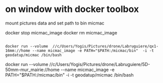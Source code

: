 # on window with docker toolbox

mount pictures data and set path to bin micmac

docker stop micmac_image
docker rm  micmac_image
~~~

docker run --volume  //c/Users/Yogis/Pictures/drone/Labruguiere/qx1-16mm://home --name micmac_image -e PATH="$PATH:/micmac/bin"  -i -t geodatup/micmac /bin/bash
~~~



docker run --volume  //c/Users/Yogis/Pictures/drone/Labruguiere/5D-50mm-mur_mairie://home --name micmac_image -e PATH="$PATH:/micmac/bin"  -i -t geodatup/micmac /bin/bash
~~~

